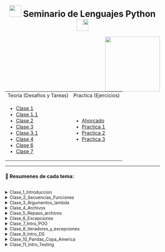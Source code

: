 <h1 align="center"><img src="https://media.giphy.com/media/iQrDORShLPiqQ/giphy.gif" height="38" /> Seminario de Lenguajes Python </a>
 <img style="transform:scaleX(-1);" src="https://media.giphy.com/media/NLu0gwvgUMdxPtAHqS/giphy.gif" height="38" /></h1>

<div align="center">
<img src="https://media.giphy.com/media/KbUEFowFNOLSAsHT7u/giphy.gif" align="right" height="178" >



<table >
<tr>
<td> Teoria (Desafios y Tareas)</td> <td> Practica (Ejercicios)</td>
</tr>
<tr>
<td>
 
- [Clase 1](/docs/Documentos/Clases/Clase1.md)
- [Clase 1.1](/docs/Documentos/Clases/Clase1_1.md)
- [Clase 2](/docs/Documentos/Clases/Clase2.md)
- [Clase 3](/docs/Documentos/Clases/Clase3.md)
- [Clase 3.1](/docs/Documentos/Clases/Clase3_1.md)
- [Clase 4](/docs/Documentos/Clases/Clase4.md)
- [Clase 6](/docs/Documentos/Clases/Clase6.md)
- [Clase 7](/docs/Documentos/Clases/Clase7.md)

</td>
<td>


- [Ahorcado](/docs/Documentos/Ahorcado.md)
- [Practica 1](/docs/Documentos/Practica1.md)
- [Practica 2](/docs/Documentos/Practica2.md)
- [Practica 3](/docs/Documentos/Practica3.md)

 
</td>
</tr>
 
</table>

</div>

---


### 📖 Resumenes de cada tema:

<br>

<details ><summary>Clase_1_Introduccion</summary> 

---

```Python
cadena = "dos"
match cadena:
    case "uno":
        print("UNO")
    case "dos" | "tres":
        print("DOS O TRES")
    case _:
        print("Ups.. ninguno de los anteriores")
```

```Python
intento = 3
nombre = "claudia"
print(f'Hola {nombre} !!! Ganaste! y necesitaste {intento} intentos!!!')
x = 4
print(f"{x:2d} {x*x:3d} {x*x*x:4d}")
```

</details>


<details><summary> Clase_2_Secuencias_Funciones </summary>

---

#### Cargar una Lista desde teclado

```Python
def Ingresar(lista_de_notas:list[int]):
    nota = int(input("Ingresá una nota (-1 para finalizar)"))
    while nota != -1:
        lista_de_notas.append(nota)
        nota = int(input("Ingresá una nota (-1 para finalizar)"))
    return lista_de_notas

lista_de_notas:list[int] = []
lista_de_notas=Ingresar(lista_de_notas)
print(lista_de_notas)

```

``Las tuplas no se pueden modificar``

#### Cargar un Diccionario desde teclado

```Python
def ingreso_notas():
""" Esta función retorna un diccionario con los nombres y notas de estudiantes """
    nombre = input("Ingresa un nombre (<FIN> para finalizar)")
    dicci = {}
    while nombre != "FIN":
        nota = int(input(f"Ingresa la nota de {nombre}"))
        dicci[nombre] = nota
        nombre = input("Ingresa un nombre (<FIN> para finalizar)")
    return dicci
notas_de_estudiantes = ingreso_notas()
notas_de_estudiantes
```

#### Los parametros pueden tener valores por defecto

```Python
def mi_musica(dicci_musica, nombre, tipo_musica="nacional"):
    if nombre in dicci_musica:
        interpretes = dicci_musica[nombre]
        for elem in interpretes[tipo_musica]:
            print(elem)
    else:
    print(f"¡Hola {nombre}! No tenés registrada música en esta colección")
mi_musica(nombre="vivi", tipo_musica="internacional", dicci_musica=dicci_musica)
```

#### Dato

```Python
def agrego(a, L=[]):
    L.append(a)
    return L
print(agrego(1))
print(agrego(2))
print(agrego(3))
```

#### Conjunto

Un conjunto es una colección de datos heterogéna, desordenada, NO indexada y sin elementos duplicados

```Python
bandas = {"AC/DC", "Metallica", "Greta Van Fleet", "Soda Stéreo", "Los Piojos"}
for elem in bandas:
    print(elem)
```

Operaciones con conjuntos
- Pensemos en las operaciones matemáticas sobre conjuntos:
    - in: retonar si un elemento pertenece o no a un conjunto.
    - |: unión entre dos conjuntos.
    - &: intersección entre dos conjuntos.
    - -: diferencia de conjuntos.


</details>


<details><summary> Clase_3_Argumentos_lambda </summary>

---

### Numero variable de parametros (Tupla)

#### `args` es una tupla que representa a los parámetros pasados.

```Python
def imprimo(*args):
    """ Esta función imprime los argumentos y sus tipos"""
    for valor in args:
        print(f"{valor} es de tipo {type(valor)}")
imprimo([1,2], "hola", 3.2) 
```

### Numero variable de parametros (Diccionario)

#### `args` es una diccionario que representa a los parámetros pasados.

```Python
def imprimo_otros_valores(**kwargs):
    """ ..... """
    for clave, valor in kwargs.items():
        print(f"{clave} es {valor}")
imprimo_otros_valores(banda1= 'Nirvana', banda2="Foo Fighters", banda3="AC/DC")
```

#### `global` y `nonlocal` permiten acceder a varables no locales a una función.

```Python
x = 0
def uno():
    x = 10
    def uno_uno():
        nonlocal x
        #global x
        x = 100
        print(f"En uno_uno: {x}")
    uno_uno()
    print(f"En uno: {x}") 
uno()
print(f"En ppal: {x}") 
```

### Atributos en Funciones

```Python
def calculo_promedio(notas):
    """ Esta función calcula el promedio de las notas recibida por parámetro.
    notas: es un diccionario de forma nombre_estudiante: nota
    """
    suma = 0
    for estu in notas:
        suma += notas[estu]
    promedio = 0 if len(notas)==0 else suma/len(notas)    
    return promedio

print(calculo_promedio.__doc__) 
print(calculo_promedio.__defaults__)
print(calculo_promedio.__name__)
```

- **funcion.\_\_doc__**: es el **docstring**.
- **funcion.\_\_name__**: es una cadena con el nombre la función.
- **funcion.\_\_defaults__**: es una tupla con los valores por defecto de los parámetros opcionales.


### Retorna una lista con las palabras en orden alfabetico 

```Python
def ordeno2(cadena:str):
    """ Implementación usando sorted"""
    lista = cadena.split()
    return sorted(lista, key=str.lower)
print(ordeno2("Hoy puede ser un gran día. "))
```

### Funciones Lambda

<h3>

```Python
 lambda parametros : expresion 
```

</h3>


### Ejemplo

```Python
def make_incrementor(n):
    return lambda x: x + n

f = make_incrementor(2)
g = make_incrementor(6)

print(f(42), g(42))
print(make_incrementor(22)(33))

# 44 48
# 55
```

### Función `map`

```Python
def doble(x):
    return 2*x
lista  = [1, 2, 3, 4, 5, 6, 7]
dobles = list(map(doble, lista))
print(dobles)
# [2, 4, 6, 8, 10, 12, 14]
```

### Función `map`

```Python
lista  = [1, 2, 3, 4, 5, 6, 7]
dobles = map(lambda x: 2*x, lista)
pares = list(filter(lambda x: x%2 == 0, lista))

print(dobles) # <map object at 0x00000144B50EDAB0>
print(pares)  # [2, 4, 6]
```

### Modulo `sys`

- Entre otras cosas, define:
    - `exit([arg])`: sale del programa actual;
    - `path`: las rutas donde buscar los módulos a cargar;
    - `platform`: contiene información sobre la plataforma.

## Tarea

- Averiguar cuándo un módulo se denomina **__main__**,

Un módulo puede definir funciones, clases y variables. Entonces, cuando el intérprete ejecuta un módulo, el variable \_\_name__ se establecerá como \_\_main__ si el módulo que se está ejecutando es el programa principa

</details>


<details ><summary> Clase_4_Archivos </summary>

---

# El módulo \_\_main__

- Las instrucciones ejecutadas en el nivel de llamadas superior del intérprete, ya sea desde un script o interactivamente, se consideran parte del módulo llamado **\_\_main__**, por lo tanto tienen su propio espacio de nombres global.

```Python
#módulo funciones
def uno():
    print("uno")
    print(f"El nombre de este módulo es {__name__}")

if __name__ == "__main__":
    uno()
```

### Función `open`

```python
open(file, mode='r', buffering=-1, encoding=None, errors=None, newline=None, closefd=True, opener=None)
```
- **encoding**: sólo para modo texto. Por defecto, la codificación establecida en las [configuraciones del sistema](https://docs.python.org/3.8/library/codecs.html#module-codecs) 
- **errors**: sólo en modo texto. Es una cadena que dice qué hacer ante un error en la codificación/decodificación. ("strict", "ignore", ..)
- **newline**: sólo modo texto. Puede ser: None, '', '\\n', '\\r', y '\\r\\n'.

```python

archi = open("pp.xxx", "r+", encoding="UTF-8")

import locale
locale.getpreferredencoding()


import os

ruta = os.path.dirname(os.path.realpath("."))
ruta_completa = os.path.join(ruta, "ejemplo","clase4", "archivo.txt")
```

### Almaceno datos en un archivo

```Python
f = open('archivo.txt', 'w')
print(f.write('Hola, xxxxxx'))
print(f.write('Mundo!'))

f.close()
```

### Leemos datos en un archivo

```Python
f = open('archivo.txt', 'r')
x = f.read(4)
print(f.read())
x
```

## Json

Cuando quiero guardar información que tiene una estructura

- Pensemos en estos ejemplos:

	- Los puntajes cada vez que juego a un juego. Información tipo: nombre jugador,  puntaje, fecha.
	- El banco de preguntas: tema, enunciado, respuesta correcta.
	- Los Python Plus de los estudiantes por turnos: turno, nombre, apellido, num_alumno, cantidad_puntos, etc.

- Es un formato de intercambio de datos muy popular. Por ejemplo:

```json
	{"equipo": "Astralis",
	 "e-sport": "CSGO",
	 "pais": "Dinamarca"}
    o 
    [{"equipo": "Astralis",
	  "e-sport": "CSGO",
	  "pais": "Dinamarca"},
      {"equipo": "9z",
	  "e-sport": "CSGO",
	  "pais": "Argentina"}]
```
- [+Info](https://www.json.org/json-en.html)

```Python
import json
```

- Permite serializar objetos.
    - serializamos con: `dumps()` y `dump()`.
    - desserializamos con: `loads()` y `load()`.

### Implementación

```Python
import json

archivo = open("bandas.txt", "r")
datos = json.load(archivo)
datos_a_mostrar = json.dumps(datos, indent=4)
archivo.close()
```

## CSV

- CSV (Comma Separated Values).
- Es un formato muy común para importar/exportar desde/hacia hojas de cálculo y bases de datos.

- **csv.reader**: crea un objeto "iterador" que nos permite recorrer las líneas del archivo.

### Leemos el contenido completo

```Python
import csv

ruta = os.path.dirname(os.path.realpath("."))
ruta_archivo = os.path.join(ruta, "Clase_4_Archivos","netflix_titles.csv")

archivo = open(ruta_archivo, "r",encoding="UTF-8")
csvreader = csv.reader(archivo, delimiter=',')

#encabezado = csvreader.__next__()
encabezado = next(csvreader)

for linea in csvreader:
    if linea[1] == "TV Show" and linea[5] == "Argentina": 
        print(f"{linea[2]:<40} {linea[3]}")

archivo.close()
```

### Otra forma de hacer lo de arriba

```Python
archivo = open(ruta_archivo, "r",encoding="UTF-8")
csvreader = csv.reader(archivo, delimiter=',')

shows_ar = filter(lambda x:  x[5] == "Argentina" and x[1] == "TV Show", csvreader)
for elem in shows_ar:
    print(f"{elem[2]:<40} {elem[3]}")
    
print(shows_ar)
archivo.close()
```

### Creamos un Csv desde un Txt

```Python
import csv
import json

archivo = open("bandas.txt")
archivo_csv = open("bandas.csv", "w")

bandas = json.load(archivo)

writer = csv.writer(archivo_csv)
writer.writerow(["Nombre", "Ciudad de procedencia", "Refencias"])
for banda in bandas:
    writer.writerow([banda["nombre"], banda["ciudad"], banda["ref"]])

archivo.close()
archivo_csv.close()
#type(writer)
```

### DoctReader

```Python
archivo_cvs = open("bandas.csv", "r")
csvreader = csv.DictReader(archivo_cvs, delimiter=',')

for linea in csvreader:
    print(linea["Nombre"])

archivo_csv.close()
```

</details>


<details><summary> Clase_5_Repaso_archivos </summary><br>

### import os

```python
import os
os.getcwd()
#'c:\\Users\\fabian\\Desktop\\Seminario-de-Lenguajes-Python\\Teorias\\Clase_4_Archivos'
ruta_completa = os.path.join(os.getcwd(), ruta_archivos)

archivo_netflix = os.path.join(ruta_completa, "netflix_titles.csv")
titulos_2021 = os.path.join(ruta_completa, "titulos2021.csv")
```

### with

```Python
# Abro el dataset
with open(archivo_netflix, encoding='utf-8') as data_set:
    reader = csv.reader(data_set, delimiter=',')
    # Creo el archivo .csv de salida
    with open(titulos_2021, 'w', encoding='utf-8') as salida:
        writer = csv.writer(salida)

        # Agrego el encabezado
        writer.writerow(reader.__next__())

        # Escribo sólo los titulos estrenados en 2021
        writer.writerows(filter(lambda titulo: titulo[7] == '2021', reader))
```

### Ejemplo Raro

```Python
import os
import csv
from collections import Counter

titulos_2021 = os.path.join(os.getcwd(),"Teorias", "Clase_4_Archivos","netflix_titles.csv")
archivo = open(titulos_2021, 'r', encoding="UTF-8")

csv_reader = csv.reader(archivo, delimiter=',')
paises = map(lambda fila: fila[5], csv_reader )
print(paises)
top_5 = Counter(paises).most_common(5)
print(f'Los 5 paises con más titulos: \n {dict(top_5)}')
```

</details>


<details ><summary> Clase_6_Excepciones </summary><br>

## PySimpleGUI

- **read()**: devuelve una **tupla** con un **evento** y **los valores** de todos los elementos de entrada en la ventana.

```Python
import PySimpleGUI as sg      

sg.Popup('Mi  primera ventanita', button_color=('black', 'red'))
sg.PopupYesNo('Mi  primera ventanita', button_color=('black', 'green'))
sg.PopupOKCancel('Mi  primera ventanita', button_color=('black', 'grey'))
texto = sg.PopupGetText('Titulo', 'Ingresá algo')      
sg.Popup('Resultados', 'Ingresaste el siguiente texto: ', texto)

#Creamos una Ventana
sg.Window(title="Hola Mundo!", layout=[[]], margins=(100, 50)).read()
```

### Leemos los eventos por teclado

```Python
import PySimpleGUI as sg

layout = [ [sg.Text('Ingresá primer valor'), sg.InputText()],
           [sg.Text('Ingresá segundo valor'), sg.InputText()],
           [sg.Button('Ok'), sg.Button('Cancel')] ]

window = sg.Window("Segunda Demo", layout, margins=(200, 150))

while True:
    event, values = window.read()

    if event == "Cancel" or event == sg.WIN_CLOSED:
        break
    print('Datos ingresados: ', values)

window.close()
```

### Layout: ¿cómo organizamos la UI?


Representa al esquema  o  diseño de nuestra UI: **cómo se distribuyen los elementos en la UI**.

```Python
layout = [ [sg.Text('Ingresá primer valor'), sg.InputText()],
           [sg.Text('Ingresá segundo valor'), sg.InputText()],
           [sg.Button('Ok'), sg.Button('Cancel')] ]
```
### Elementos de la UI

- Acá van algunos disponibles en PySimpleGUI

	- Buttons: File Browse, Folder Browse, Color chooser, Date picker, etc.
	- Checkbox, Radio Button, Listbox    
	- Slider, Progress Bar 
	- Multi-line Text Input, Scroll-able Output  
	- Image, Menu, Frame, Column, Graph, Table

## Excepciones

### NameError

```Python
XX = 10
try:
    print(XX1)
except NameError:
    print("Usaste una variable que no está definida")
```

### KeyError

```Python
bandas = {
    "William Campbell": {"ciudad": "La Plata", "ref": "www.instagram.com/williamcampbellok"},
    "Buendia": {"ciudad": "La Plata", "ref":"https://buendia.bandcamp.com/"},
    "Lúmine": {"ciudad": "La Plata", "ref": "https://www.instagram.com/luminelp/"},
    "La Renga": {"ciudad": "XXXX", "ref": "ALGUNA"},
    "Divididos": {"ciudad": "XXXX", "ref": "xxx"}}
mis_bandas: = []
nombre_banda =  input("Ingresá el nombre de la banda que te gusta")

try:
     mis_bandas.append({"banda": nombre_banda, "url":bandas[nombre_banda]})
except KeyError:
    print("Ingresaste el nombre de una banda que no tengo registrada")
                            
print(mis_bandas)
```

### finally

Siempre se ejecuta al final del bloque Try. (Cosa que cuando tenemos una except no pasaria)

### else

Se ejecuta unicamente si no hubo except, podemos imprimir un mensaje indicando que no hubo inconvenientes

</details>


<details><summary> Clase_7_Intro_POO </summary><br>

### Objeto Jugador

- El método **\_\_init__() se invoca automáticamente** al crear el objeto.

```Python
class Jugador():
    """ Define la entidad que representa a un jugador en el juego"""
    def __init__(self, nom="Tony Stark", nic="Ironman"):
        self.nombre = nom
        self.nick = nic
        self.puntos = 0
    #Métodos
    def incrementar_puntos(self, puntos):
        self.puntos += puntos

tony = Jugador()
bruce = Jugador("Bruce Wayne", "Batman")
print(tony.nombre)
print(bruce.nombre)
```

### Objetos SuperHeroe

<table >

<tr>
<td> SuperHeroe</td> <td> imprimo_villanos</td>
</tr>

<tr>
<td>
 
```Python
class SuperHeroe():
    """ Esta clase  define a un superheroe 
    villanos:  representa a los enemigos 
    de todos los superhéroes
    """  
    villanos = []
        
    def __init__(self, nombre, alias):
        self.nombre = nombre
        self.enemigos = []
                
    def get_nombre(self):
        return self.nombre
  
    def get_enemigos(self):
        return self.enemigos
        
    def agregar_enemigo(self, otro_enemigo):
        "Agrega un enemigo a los enemigos del superhéroe"
        
        self.enemigos.append(otro_enemigo)
        SuperHeroe.villanos.append(otro_enemigo)
```


</td>
<td>

```Python
# OJO que esta función  está FUERA de la clase
def imprimo_villanos(nombre, lista_de_villanos):
    "imprime  la lista de todos los villanos de nombre"
    print("\n"+"*"*40)
    print(f"Los enemigos de {nombre}")
    print("*"*40)
    for malo in lista_de_villanos:
        print(malo)
        
batman = SuperHeroe( "Bruce Wayne", "Batman")
ironman = SuperHeroe( "Tony Stark", "ironman")

batman.agregar_enemigo("Joker")
batman.agregar_enemigo("Pinguino")
batman.agregar_enemigo("Gatubela")

ironman.agregar_enemigo("Whiplash")
ironman.agregar_enemigo("Thanos")
```


 
</td>
</tr>
 
</table>



```Python
imprimo_villanos(batman.get_nombre(), batman.get_enemigos())
imprimo_villanos(ironman.get_nombre(), ironman.get_enemigos())

imprimo_villanos("todos los superhéroes", SuperHeroe.villanos)
```

### Python nos permite hacer lo siguiente (No es buena Practica)

```Py
class SuperHeroe:
    pass

tony = SuperHeroe()  
tony.nombre = "Tony Stark"
tony.alias = "Ironman"
tony.soy_Ironman = lambda : True if tony.alias == "Ironman" else False

tony.soy_Ironman()
tony.nombre

del tony.nombre
tony.nombre
```

### No es publico

```Python
class Jugador():
    "Define la entidad que representa a un jugador en el juego"
    def __init__(self, nom="Tony Stark", nic="Ironman"):
        self._nombre = nom
        self.nick = nic
        self.puntos = 0
    #Métodos
    def incrementar_puntos(self, puntos):
        self.puntos += puntos

tony = Jugador()
print(tony._nombre)
```

### No es taaan publico

```Python
class CodigoSecreto:
    '''¿¿¿Textos con clave??? '''

    def __init__(self, texto_plano, clave_secreta):
        self.__texto_plano = texto_plano
        self.__clave_secreta = clave_secreta

    def desencriptar(self, clave_secreta):
        '''Solo se muestra el texto si la clave es correcta'''
        
        if clave_secreta == self.__clave_secreta:
            return self.__texto_plano
        else:
            return ''
```

# Entonces... respecto a lo público y privado

## Respetaremos las convenciones

### Todo identificador que comienza con **"_"** será considerado privado.

# Algunos métodos especiales

Mencionamos antes que los "__" son especales en Python. Por ejemplo, podemos definir métodos con estos nombres:

- \_\_lt__, \_\_gt__, \_\_le__, \_\_ge__ 
- \_\_eq__, \_\_ne__

En estos casos, estos métodos nos permiten comparar dos objetos con los símbolos correspondientes:

- x<y invoca  x.\_\_lt\_\_(y),
- x<=y invoca x.\_\_le\_\_(y), 
- x==y invoca x.\_\_eq\_\_(y), 
- x!=y invoca x.\_\_ne\_\_(y),
- x>y invoca x.\_\_gt\_\_(y), 
- x>=y invoca x.\_\_ge\_\_(y).

```Python
class Jugador:
    """ .. """
    def __init__(self, nom="Tony Stark", nic="Ironman"):
        self._nombre = nom
        self.nick = nic
        self.puntos = 0
    def __lt__(self, otro):
        return (self._nombre < otro._nombre)
    def __eq__(self, otro):
        return (self.nick == otro.nick)
    def __ne__(self, otro):
        return (self._nombre != otro._nombre)

tony = Jugador()
bruce = Jugador("Bruce Wayne", "Batman")

if bruce < tony:
    print("Mmmm.... Algo anda mal..")
print("Son iguales" if tony == bruce else "Son distintos")

# Mmmm.... Algo anda mal..
# Son distintos

```

### El método \_\_str__

```Python
class Jugador:
    """ .. """
    def __init__(self, nom="Tony Stark", nic="Ironman"):
        self._nombre = nom
        self.nick = nic
        self.puntos = 0
    def __str__(self):
        return (f"{self._nombre}, mejor conocido como {self.nick}")
    def __lt__(self, otro):
        return (self._nombre < otro._nombre)
    def __eq__(self, otro):
        return (self.nick == otro.nick)
    def __ne__(self, otro):
        return (self._nombre != otro._nombre)
tony = Jugador()
bruce = Jugador("Bruce Wayne", "Batman")

print(tony)
print(tony if tony == bruce else bruce)
```

---

## Herencia

```Python
class Jugador:
    def __init__(self, nombre, juego="Tetris", tiene_equipo=False, equipo=None):
            self.nombre = nombre
            self.juego = juego
            self.tiene_equipo = tiene_equipo
            self.equipo = equipo
    def jugar(self):
            if self.tiene_equipo:
                    print (f"{self.nombre} juega en el equipo {self.equipo} al {self.juego}")
            else:
                    print(f"{self.nombre} juega solo al {self.juego}")

class JugadorDeFIFA(Jugador):
    def __init__(self, nombre, equipo):
            Jugador.__init__(self, nombre, "FIFA", True, equipo)

class JugadorDeLOL(Jugador):
    def __init__(self, nombre, equipo):
            Jugador.__init__(self, nombre, "LOL")
            
nico = JugadorDeFIFA('Nico Villalba', "Guild Esports")
nico.jugar()
faker = JugadorDeLOL("Faker", "SK Telecom")
faker.jugar()

# Nico Villalba juega en el equipo Guild Esports al FIFA
# Faker juega solo al LOL
```

### Herencia Múltiple

```Python
class Jugador:
    def __init__(self, nombre, juego="No definido", tiene_equipo= False, equipo=None):
        self.nombre = nombre
        self.juego = juego
        self.tiene_equipo = tiene_equipo
        self.equipo = equipo
        
    def jugar(self):
        if self.tiene_equipo:
            print (f"{self.nombre} juega en el equipo {self.equipo} al {self.juego}")
        else:
            print(f"{self.nombre} juega solo al {self.juego}")

class Deportista:
    def __init__(self, nombre, equipo = None):
        self.nombre = nombre
        self.equipo = equipo
   
    def jugar(self): 
        print (f"Mi equipo es {self.equipo}")
class JugadorDeFIFA(Jugador, Deportista):
    def __init__(self, nombre, equipo):
        Jugador.__init__(self, nombre, "PS4", True, equipo)
        Deportista.__init__(self,nombre, equipo)

class JugadorDeLOL(Deportista, Jugador):
    def __init__(self, nombre, equipo):
        Jugador.__init__(self, nombre, "LOL")
        Deportista.__init__(self, nombre, equipo)
nico = JugadorDeFIFA('Nico Villalba', "Guild Esports")
nico.jugar()
faker = JugadorDeLOL("Faker", "SK Telecom")
faker.jugar()
```

- Ambas clases bases tienen definido un método **jugar**.
    - En este caso, se toma el método de la clase más a la **izquierda** de la lista.

- Por lo tanto, es MUY importante el orden en que se especifican las clases bases. 


# Resumiendo...

## Objetos  y clases

- La  **clase** define las propiedades y los métodos de los objetos.

- Los **objetos** son instancias de una clase.

- Cuando se crea un objeto, se ejecuta el método **\_\_init()__** que permite inicializar el objeto.

- La definición de la clase especifica qué partes son privadas y cuáles públicas.


# Mensajes y métodos

TODO el procesamiento en este modelo es activado por mensajes entre objetos.

- El **mensaje** es el modo de comunicación entre los objetos. Cuando se invoca una función de un objeto, lo que se está haciendo es **enviando un mensaje** a dicho objeto.
- El **método** es la función que está asociada a un objeto determinado y cuya ejecución sólo puede desencadenarse a través del envío de un mensaje recibido.


</details>


<details><summary> Clase_8_Iteradores_y_excepciones </summary><br>
</details>


<details><summary> Clase_9_Intro_DS </summary><br>
</details>


<details><summary> Clase_10_Pandas_Copa_America </summary><br>
</details>


<details><summary> Clase_11_Intro_Testing </summary><br>
</details>


















